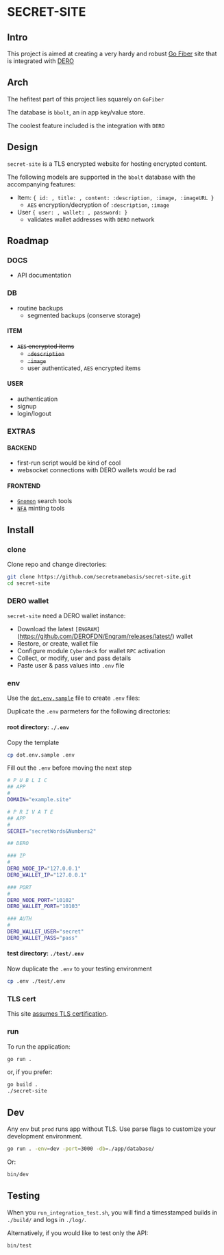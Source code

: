 # SECRET-SITE
## Intro
This project is aimed at creating a very hardy and robust [Go Fiber](https://gofiber.io/) site that is integrated with [DERO](https://dero.io)

## Arch
The hefitest part of this project lies squarely on `GoFiber`

The database is `bbolt`, an in app key/value store. 

The coolest feature included is the integration with `DERO`

## Design
`secret-site` is a TLS encrypted website for hosting encrypted content. 

The following models are supported in the `bbolt` database with the accompanying features: 
- Item: `{ id: , title: , content: :description, :image, :imageURL }`
    - `AES` encryption/decryption of `:description`, `:image`
- User `{ user: , wallet: , password: }`
    - validates wallet addresses with `DERO` network

## Roadmap
### DOCS
- API documentation 

### DB
- routine backups
    - segmented backups (conserve storage)

#### ITEM
- ~~`AES` encrypted items~~
    - ~~`:description`~~
    - ~~`:image`~~
    - user authenticated, `AES` encrypted items

#### USER
- authentication
- signup
- login/logout

### EXTRAS
#### BACKEND
- first-run script would be kind of cool
- websocket connections with DERO wallets would be rad 
#### FRONTEND
- [`Gnomon`](https://github.com/civilware/Gnomon) search tools
- [`NFA`](https://github.com/civilware/artificer-nfa-standard) minting tools

## Install


### clone
Clone repo and change directories:
```sh
git clone https://github.com/secretnamebasis/secret-site.git
cd secret-site
```

### DERO wallet
`secret-site` need a DERO wallet instance:
- Download the latest `[ENGRAM]`(https://github.com/DEROFDN/Engram/releases/latest/) wallet
- Restore, or create, wallet file
- Configure module `Cyberdeck` for wallet `RPC` activation
- Collect, or modify, user and pass details
- Paste user & pass values into `.env` file

### env

Use the [`dot.env.sample`](https://github.com/secretnamebasis/secret-site/blob/main/dot.env.sample) file to create `.env` files:

Duplicate the `.env` parmeters for the following directories:

#### root directory: `./.env` 
Copy the template
```sh
cp dot.env.sample .env 
```
Fill out the `.env` before moving the next step
```sh
# P U B L I C
## APP 
#
DOMAIN="example.site"

# P R I V A T E
## APP
#
SECRET="secretWords&Numbers2"

## DERO

### IP
#
DERO_NODE_IP="127.0.0.1"
DERO_WALLET_IP="127.0.0.1"

### PORT
#
DERO_NODE_PORT="10102"
DERO_WALLET_PORT="10103"

### AUTH
# 
DERO_WALLET_USER="secret"
DERO_WALLET_PASS="pass"
```

#### test directory: `./test/.env`
Now duplicate the `.env` to your testing environment

```sh
cp .env ./test/.env 
```

### TLS cert
This site [assumes TLS certification](https://github.com/secretnamebasis/secret-site/blob/cd559806442bad5553464d6fbee86966fec1aa3e/app/site.go#L41).


### run
To run the application: 
```sh
go run .
``` 
or, if you prefer:  
```sh
go build . 
./secret-site
```

## Dev 
Any `env` but `prod` runs app without TLS. Use parse flags to customize your development environment. 
```sh
go run . -env=dev -port=3000 -db=./app/database/
```
Or:
```sh
bin/dev
```

## Testing
When you `run_integration_test.sh`, you will find a timesstamped builds in `./build/` and logs in `./log/`.

Alternatively, if you would like to test only the API:
```sh
bin/test
```
